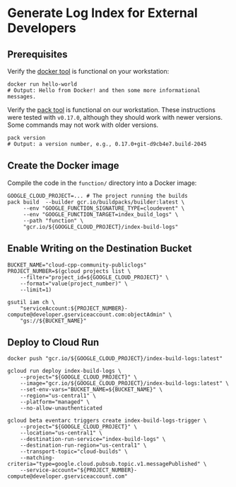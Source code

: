 # Generate Log Index for External Developers


## Prerequisites

Verify the [docker tool][docker] is functional on your workstation:

```shell
docker run hello-world
# Output: Hello from Docker! and then some more informational messages.
```

Verify the [pack tool][pack-install] is functional on our workstation. These
instructions were tested with `v0.17.0`, although they should work with newer
versions. Some commands may not work with older versions.

```shell
pack version
# Output: a version number, e.g., 0.17.0+git-d9cb4e7.build-2045
```

## Create the Docker image

Compile the code in the `function/` directory into a Docker image:

```shell
GOOGLE_CLOUD_PROJECT=... # The project running the builds
pack build  --builder gcr.io/buildpacks/builder:latest \
     --env "GOOGLE_FUNCTION_SIGNATURE_TYPE=cloudevent" \
     --env "GOOGLE_FUNCTION_TARGET=index_build_logs" \
     --path "function" \
     "gcr.io/${GOOGLE_CLOUD_PROJECT}/index-build-logs"
```

## Enable Writing on the Destination Bucket

```shell
BUCKET_NAME="cloud-cpp-community-publiclogs"
PROJECT_NUMBER=$(gcloud projects list \
    --filter="project_id=${GOOGLE_CLOUD_PROJECT}" \
    --format="value(project_number)" \
    --limit=1)

gsutil iam ch \
    "serviceAccount:${PROJECT_NUMBER}-compute@developer.gserviceaccount.com:objectAdmin" \
    "gs://${BUCKET_NAME}"
```



## Deploy to Cloud Run

```shell
docker push "gcr.io/${GOOGLE_CLOUD_PROJECT}/index-build-logs:latest"

gcloud run deploy index-build-logs \
    --project="${GOOGLE_CLOUD_PROJECT}" \
    --image="gcr.io/${GOOGLE_CLOUD_PROJECT}/index-build-logs:latest" \
    --set-env-vars="BUCKET_NAME=${BUCKET_NAME}" \
    --region="us-central1" \
    --platform="managed" \
    --no-allow-unauthenticated

gcloud beta eventarc triggers create index-build-logs-trigger \
    --project="${GOOGLE_CLOUD_PROJECT}" \
    --location="us-central1" \
    --destination-run-service="index-build-logs" \
    --destination-run-region="us-central1" \
    --transport-topic="cloud-builds" \
    --matching-criteria="type=google.cloud.pubsub.topic.v1.messagePublished" \
    --service-account="${PROJECT_NUMBER}-compute@developer.gserviceaccount.com"

```

[docker]: https://docker.com/
[docker-install]: https://store.docker.com/search?type=edition&offering=community
[sudoless docker]: https://docs.docker.com/engine/install/linux-postinstall/
[pack-install]: https://buildpacks.io/docs/install-pack/
